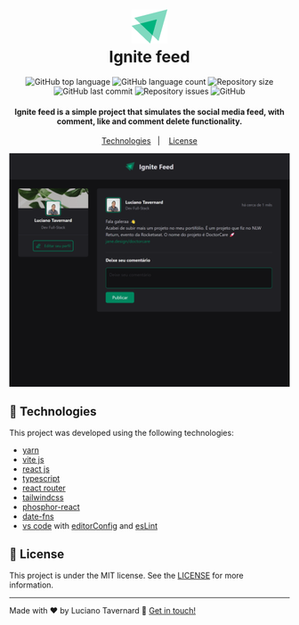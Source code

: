 <h1 align="center">
    <img alt="Ignite feed" src="./src/assets/favicon.png" />
    <br>
    Ignite feed
</h1>

<p align="center">
  <img alt="GitHub top language" src="https://img.shields.io/github/languages/top/lucianotavernard/ignite-feed.svg">

  <img alt="GitHub language count" src="https://img.shields.io/github/languages/count/lucianotavernard/ignite-feed.svg">

  <img alt="Repository size" src="https://img.shields.io/github/repo-size/lucianotavernard/ignite-feed.svg">

  <img alt="GitHub last commit" src="https://img.shields.io/github/last-commit/lucianotavernard/ignite-feed.svg">

  <img alt="Repository issues" src="https://img.shields.io/github/issues/lucianotavernard/ignite-feed.svg">

  <img alt="GitHub" src="https://img.shields.io/github/license/lucianotavernard/ignite-feed.svg">
</p>

<h4 align="center">
  Ignite feed is a simple project that simulates the social media feed, with comment, like and comment delete functionality.
</h4>

<p align="center">
  <a href="#rocket-technologies">Technologies</a>&nbsp;&nbsp;&nbsp;|&nbsp;&nbsp;&nbsp;
  <a href="#memo-license">License</a>
</p>

<p align="center">
  <img alt="Screenshot" src=".github/screenshot.png">
</p>

## :rocket: Technologies

This project was developed using the following technologies:

- [yarn](https://vitejs.dev/)
- [vite js](https://vitejs.dev/)
- [react js](https://reactjs.org/)
- [typescript][ts]
- [react router](https://reactrouter.com/docs/en/v6/getting-started/overview)
- [tailwindcss](https://tailwindcss.com/)
- [phosphor-react](https://phosphoricons.com/)
- [date-fns](https://date-fns.org/)
- [vs code][vscode] with [editorConfig][vceditconfig] and [esLint][vceslint]

## :memo: License

This project is under the MIT license. See the [LICENSE](https://github.com/lucianotavernard/ignite-feed/blob/master/LICENSE) for more information.

---

Made with ♥ by Luciano Tavernard :wave: [Get in touch!](https://www.linkedin.com/in/luciano-tavernard/)

[ts]: https://www.typescriptlang.org
[vscode]: https://code.visualstudio.com/
[yarn]: https://yarnpkg.com/
[vceditconfig]: https://marketplace.visualstudio.com/items?itemName=EditorConfig.EditorConfig
[vceslint]: https://marketplace.visualstudio.com/items?itemName=dbaeumer.vscode-eslint
